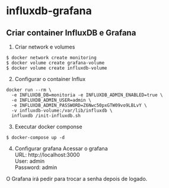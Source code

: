 # influxdb-grafana

## Criar container InfluxDB e Grafana

1. Criar network e volumes

```
$ docker network create monitoring
$ docker volume create grafana-volume
$ docker volume create influxdb-volume
```

2. Configurar o container Influx

```
docker run --rm \
  -e INFLUXDB_DB=monitoria -e INFLUXDB_ADMIN_ENABLED=true \
  -e INFLUXDB_ADMIN_USER=admin \
  -e INFLUXDB_ADMIN_PASSWORD=Z6Nwc50pxGTW09vo9LBLvY \
  -v influxdb-volume:/var/lib/influxdb \
  influxdb /init-influxdb.sh
```

3. Executar docker componse

```
$ docker-compose up -d
```

4. Configurar grafana
Acessar o grafana  
   URL: http://localhost:3000  
   User: admin  
   Password: admin

O Grafana irá pedir para trocar a senha depois de logado.
